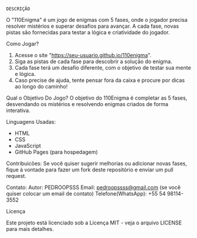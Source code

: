                                                                              DESCRIÇÃO
O "110Enigma" é um jogo de enigmas com 5 fases, onde o jogador precisa resolver mistérios e superar desafios para avançar. A cada fase, novas pistas são fornecidas para testar a lógica e criatividade do jogador.

Como Jogar?
1. Acesse o site "https://seu-usuario.github.io/110enigma".
2. Siga as pistas de cada fase para descobrir a solução do enigma.
3. Cada fase terá um desafio diferente, com o objetivo de testar sua mente e lógica.
4. Caso precise de ajuda, tente pensar fora da caixa e procure por dicas ao longo do caminho!

Qual o Objetivo Do Jogo?
O objetivo do 110Enigma é completar as 5 fases, desvendando os mistérios e resolvendo enigmas criados de forma interativa.

Linguagens Usadas:
- HTML
- CSS
- JavaScript
- GitHub Pages (para hospedagem)

Contribuicões:
Se você quiser sugerir melhorias ou adicionar novas fases, fique à vontade para fazer um fork deste repositório e enviar um pull request.

Contato:
Autor: PEDROOPSSS
Email: pedroopssss@gmail.com (se você quiser colocar um email de contato)
Telefone(WhatsApp): +55 54 98114-3552

Licença

Este projeto está licenciado sob a Licença MIT - veja o arquivo LICENSE para mais detalhes.
